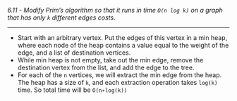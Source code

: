 *6.11 - Modify Prim’s algorithm so that it runs in time `O(n log k)` on a graph that has only `k` different edges costs.*
***
- Start with an arbitrary vertex. Put the edges of this vertex in a min heap, where each node of the heap contains a value equal to the weight of the edge, and a list of destination vertices.
- While min heap is not empty, take out the min edge, remove the destination vertex from the list, and add the edge to the tree.
- For each of the `n` vertices, we will extract the min edge from the heap. The heap has a size of `k`, and each extraction operation takes `log(k)` time. So total time will be `O(n∗log(k))`
